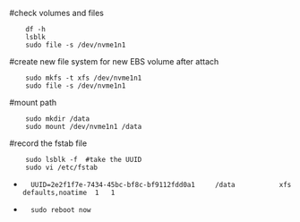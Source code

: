 #check volumes and files

        df -h
        lsblk
        sudo file -s /dev/nvme1n1
        
#create new file system for new EBS volume after attach     

        sudo mkfs -t xfs /dev/nvme1n1
        sudo file -s /dev/nvme1n1

#mount path

        sudo mkdir /data
        sudo mount /dev/nvme1n1 /data

#record the fstab file

        sudo lsblk -f  #take the UUID 
        sudo vi /etc/fstab
-
        UUID=2e2f1f7e-7434-45bc-bf8c-bf9112fdd0a1     /data           xfs    defaults,noatime  1   1
-
        sudo reboot now
